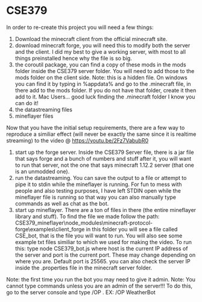 # CSE379

In order to re-create this project you will need a few things:

1. Download the minecraft client from the official minecraft site.
2. download minecraft forge, you will need this to modify both the server and the client. I did my best to give a working server,
with most to all things preinstalled hence why the file is so big.
3. the coroutil package, you can find a copy of these mods in the mods folder inside the CSE379 server folder. You will need to
add those to the mods folder on the client side. 
Note: this is a hidden file. On windows you can find it by typing in %appdata% and go to the .minecraft file, in there add to the mods
folder. If you do not have that folder, create it then add to it. Mac Users... good luck finding the .minecraft folder I know you can
do it!
4. the datastreaming files
5. mineflayer files

Now that you have the initial setup requirements, there are a few way to reproduce a similiar effect (will never be exactly the same
since it is realtime streaming) to the video @ https://youtu.be/2Fz7VabubR0
1. start up the forge server. Inside the CSE379 Server file, there is a jar file that says forge and a bunch of numbers and stuff after
it, you will want to run that server, not the one that says minecraft 1.12.2 server (that one is an unmodded one).
2. run the datastreaming. You can save the output to a file or attempt to pipe it to stdin while the mineflayer is running.
For fun to mess with people and also testing purposes, I have left STDIN open while the mineflayer file is running so that way you 
can also manually type commands as well as chat as the bot.
3. start up mineflayer. There are a ton of files in there (the entire mineflayer library and stuff). To find the file we made follow
the path: CSE379_mineflayer\node_modules\minecraft-protocol-forge\examples\client_forge in this folder you will see a file called 
CSE_bot, that is the file you will want to run. You will also see some example txt files similiar to which we used for making the 
video. To run this: type node CSE379_bot.js <host> <port> where host is the current IP address of the server and port is the current port.
These may change depending on where you are. Default port is 25565. you can also check the server IP inside the .properties file in the 
minecraft server folder.

Note: the first time you run the bot you may need to give it admin. 
Note: You cannot type commands unless you are an admin of the server!!!
To do this, go to the server console and type /OP <name>.
EX: /OP WeatherBot
